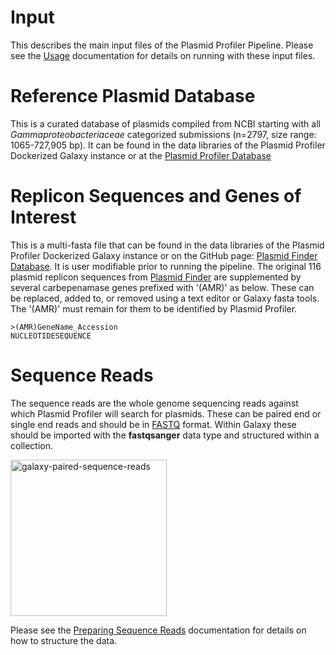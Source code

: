 # Input

This describes the main input files of the Plasmid Profiler Pipeline.  Please see the [Usage][] documentation for details on running with these input files.

# Reference Plasmid Database

This is a curated database of plasmids compiled from NCBI starting with all *Gammaproteobacteriaceae* categorized submissions (n=2797, size range: 1065-727,905 bp). It can be found in the data libraries of the Plasmid Profiler Dockerized Galaxy instance or at the [Plasmid Profiler Database][]


# Replicon Sequences and Genes of Interest

This is a multi-fasta file that can be found in the data libraries of the Plasmid Profiler Dockerized Galaxy instance or on the GitHub page: [Plasmid Finder Database][]. It is user modifiable prior to running the pipeline. The original 116 plasmid replicon sequences from [Plasmid Finder][] are supplemented by several carbepenamase genes prefixed with '(AMR)' as below. These can be replaced, added to, or removed using a text editor or Galaxy fasta tools. The '(AMR)' must remain for them to be identified by Plasmid Profiler.

```
>(AMR)GeneName_Accession
NUCLEOTIDESEQUENCE
```

# Sequence Reads

The sequence reads are the whole genome sequencing reads against which Plasmid Profiler will search for plasmids. These can be paired end or single end reads and should be in [FASTQ][] format.  Within Galaxy these should be imported with the **fastqsanger** data type and structured within a collection.

<img src="../images/galaxy-paired-sequence-reads.png" alt="galaxy-paired-sequence-reads" style="width: 250px" />

Please see the [Preparing Sequence Reads][] documentation for details on how to structure the data.

[Usage]: usage.md
[Plasmid Profiler Database]: https://github.com/phac-nml/plasmidprofiler-galaxy/blob/master/docker/galaxy/pp_plasmid_database.fasta.gz
[Plasmid Finder]: https://cge.cbs.dtu.dk/services/PlasmidFinder/
[Plasmid Finder Database]: https://github.com/phac-nml/plasmidprofiler-galaxy/blob/master/docker/galaxy/plasmidfinder_plusAMR.fasta
[FASTQ]: https://en.wikipedia.org/wiki/FASTQ_format
[galaxy-paired-sequence-reads]: images/galaxy-paired-sequence-reads.png
[Preparing Sequence Reads]: usage.md#preparing-sequence-reads



